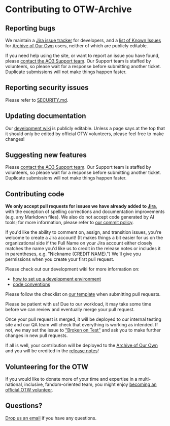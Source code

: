 # Contributing to OTW-Archive

## Reporting bugs

We maintain a [Jira issue tracker](https://otwarchive.atlassian.net) for developers,
and a [list of Known Issues](https://archiveofourown.org/known_issues) for
[Archive of Our Own](https://archiveofourown.org) users, neither of which are
publicly editable.

If you need help using the site, or want to report an issue you have found,
please [contact the AO3 Support team](https://archiveofourown.org/support). Our Support team is staffed by volunteers, so please wait for a response before submitting another ticket. Duplicate submissions will not make things happen faster.


## Reporting security issues

Please refer to [SECURITY.md](https://github.com/otwcode/otwarchive/blob/master/SECURITY.md).


## Updating documentation

Our [development wiki](https://github.com/otwcode/otwarchive/wiki) is publicly
editable. Unless a page says at the top that it should only be edited by
official OTW volunteers, please feel free to make changes!


## Suggesting new features

Please [contact the AO3 Support team](https://archiveofourown.org/support). Our Support team is staffed by volunteers, so please wait for a response before submitting another ticket. Duplicate submissions will not make things happen faster.


## Contributing code

**We only accept pull requests for issues we have already added to [Jira](https://otwarchive.atlassian.net)**,
with the exception of spelling corrections and documentation improvements
(e.g. any Markdown files). We also do not accept code generated by AI tools; for more information,
please refer to [our commit policy](https://github.com/otwcode/otwarchive/wiki/Commit-Policy#scary-legal-stuff).

If you'd like the ability to comment on, assign, and transition issues, 
you're welcome to create a Jira account! (It makes things a bit easier for us
on the organizational side if the Full Name on your Jira account either closely
matches the name you'd like us to credit in the release notes or includes it in
parentheses, e.g. "Nickname (CREDIT NAME).") We'll give you permissions when
you create your first pull request.

Please check out our development wiki for more information on:

- [how to set up a development environment](https://github.com/otwcode/otwarchive/wiki)
- [code conventions](https://github.com/otwcode/otwarchive/wiki/Commit-policy)

Please follow the checklist on [our template](https://github.com/otwcode/otwarchive/blob/master/.github/PULL_REQUEST_TEMPLATE.md) when submitting pull requests.

Please be patient with us! Due to our workload, it may take some time before we
can review and eventually merge your pull request.

Once your pull request is merged, it will be deployed to our internal testing site
and our QA team will check that everything is working as intended. If not, we may
set the issue to ["Broken on Test"](https://github.com/otwcode/otwarchive/wiki/Issue-Tracking-with-Jira)
and ask you to make further changes in new pull requests.

If all is well, your contribution will be deployed to the [Archive of Our Own](https://archiveofourown.org)
and you will be credited in the [release notes](https://archiveofourown.org/admin_posts?tag=1)!


## Volunteering for the OTW

If you would like to donate more of your time and expertise in a multi-national,
inclusive, fandom-oriented team, you might enjoy [becoming an official OTW volunteer](http://transformativeworks.org/how-you-can-help/volunteer).


## Questions?

[Drop us an email](mailto:otw-coders@transformativeworks.org) if you have any questions.
